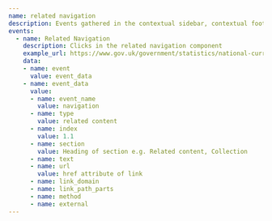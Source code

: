 ```yaml
---
name: related navigation
description: Events gathered in the contextual sidebar, contextual footer and related navigation components.
events:
  - name: Related Navigation
    description: Clicks in the related navigation component
    example_url: https://www.gov.uk/government/statistics/national-curriculum-assessments-key-stage-2-2016-provisional
    data:
    - name: event
      value: event_data
    - name: event_data
      value:
      - name: event_name
        value: navigation
      - name: type
        value: related content
      - name: index
        value: 1.1
      - name: section
        value: Heading of section e.g. Related content, Collection
      - name: text
      - name: url
        value: href attribute of link
      - name: link_domain
      - name: link_path_parts
      - name: method
      - name: external
---
```

